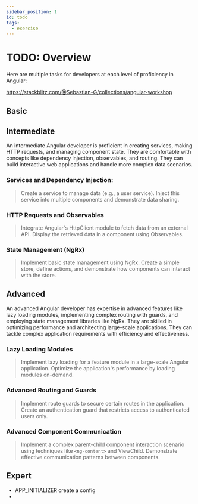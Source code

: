 ```yaml
---
sidebar_position: 1
id: todo
tags:
  - exercise
---
```


# TODO: Overview

Here are multiple tasks for developers at each level of proficiency in Angular:

https://stackblitz.com/@Sebastian-G/collections/angular-workshop

## Basic


## Intermediate

An intermediate Angular developer is proficient in creating services, making HTTP requests, and managing component
state. They are comfortable with concepts like dependency injection, observables, and routing. They can build
interactive web applications and handle more complex data scenarios.

### Services and Dependency Injection:

> Create a service to manage data (e.g., a user service).
> Inject this service into multiple components and demonstrate data sharing.

### HTTP Requests and Observables

> Integrate Angular's HttpClient module to fetch data from an external API.
> Display the retrieved data in a component using Observables.

### State Management (NgRx)

> Implement basic state management using NgRx.
> Create a simple store, define actions, and demonstrate how components can interact with the store.

## Advanced

An advanced Angular developer has expertise in advanced features like lazy loading modules, implementing complex routing
with guards, and employing state management libraries like NgRx. They are skilled in optimizing performance and
architecting large-scale applications. They can tackle complex application requirements with efficiency and
effectiveness.

### Lazy Loading Modules

> Implement lazy loading for a feature module in a large-scale Angular application.
> Optimize the application's performance by loading modules on-demand.

### Advanced Routing and Guards

> Implement route guards to secure certain routes in the application.
> Create an authentication guard that restricts access to authenticated users only.

### Advanced Component Communication

> Implement a complex parent-child component interaction scenario using techniques like `<ng-content>` and ViewChild.
> Demonstrate effective communication patterns between components.

## Expert

- APP_INITIALIZER create a config
- 
